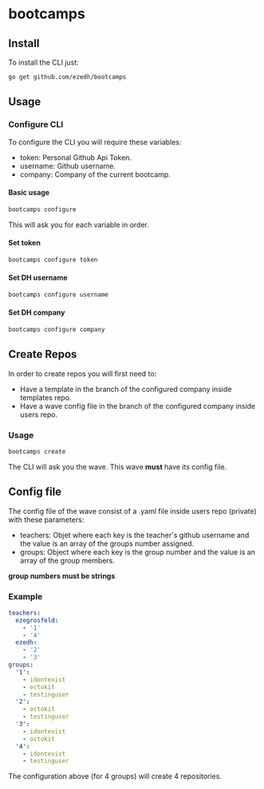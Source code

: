 # bootcamps

## Install

To install the CLI just:

```sh
go get github.com/ezedh/bootcamps
```

## Usage

### Configure CLI

To configure the CLI you will require these variables:

- token: Personal Github Api Token.
- username: Github username.
- company: Company of the current bootcamp.

#### Basic usage

```sh
bootcamps configure
```

This will ask you for each variable in order.

#### Set token

```sh
bootcamps configure token
```

#### Set DH username

```sh
bootcamps configure username
```

#### Set DH company

```sh
bootcamps configure company
```

## Create Repos

In order to create repos you will first need to:

- Have a template in the branch of the configured company inside templates repo.
- Have a wave config file in the branch of the configured company inside users repo.

### Usage

```sh
bootcamps create
```

The CLI will ask you the wave. This wave **must** have its config file.

## Config file

The config file of the wave consist of a .yaml file inside users repo (private) with these parameters:

- teachers: Objet where each key is the teacher's github username and the value is an array of the groups number assigned.
- groups: Object where each key is the group number and the value is an array of the group members.

**group numbers must be strings**

### Example

```yaml
teachers:
  ezegrosfeld:
    - '1'
    - '4'
  ezedh:
    - '2'
    - '3'
groups:
  '1':
    - idontexist
    - octokit
    - testinguser
  '2':
    - octokit
    - testinguser
  '3':
    - idontexist
    - octokit
  '4':
    - idontexist
    - testinguser
```

The configuration above (for 4 groups) will create 4 repositories.
